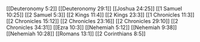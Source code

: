 [[Deuteronomy 5:2]]
[[Deuteronomy 29:1]]
[[Joshua 24:25]]
[[1 Samuel 10:25]]
[[2 Samuel 5:3]]
[[2 Kings 11:4]]
[[2 Kings 23:3]]
[[1 Chronicles 11:3]]
[[2 Chronicles 15:12]]
[[2 Chronicles 23:16]]
[[2 Chronicles 29:10]]
[[2 Chronicles 34:31]]
[[Ezra 10:3]]
[[Nehemiah 5:12]]
[[Nehemiah 9:38]]
[[Nehemiah 10:28]]
[[Romans 13:1]]
[[2 Corinthians 8:5]]
